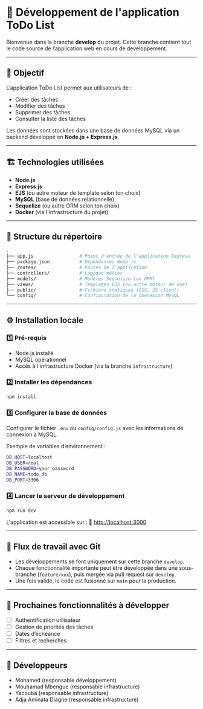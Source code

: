 

# 🚧 Développement de l'application ToDo List

Bienvenue dans la branche **develop** du projet.
Cette branche contient tout le code source de l’application web en cours de développement.

---

## 🎯 Objectif

L’application ToDo List permet aux utilisateurs de :

* Créer des tâches
* Modifier des tâches
* Supprimer des tâches
* Consulter la liste des tâches

Les données sont stockées dans une base de données MySQL via un backend développé en **Node.js + Express.js**.

---

## 🏗️ Technologies utilisées

* **Node.js**
* **Express.js**
* **EJS** (ou autre moteur de template selon ton choix)
* **MySQL** (base de données relationnelle)
* **Sequelize** (ou autre ORM selon ton choix)
* **Docker** (via l'infrastructure du projet)

---

## 📂 Structure du répertoire

```bash
.
├── app.js                 # Point d'entrée de l'application Express
├── package.json           # Dépendances Node.js
├── routes/                # Routes de l'application
├── controllers/           # Logique métier
├── models/                # Modèles Sequelize (ou ORM)
├── views/                 # Templates EJS (ou autre moteur de vue)
├── public/                # Fichiers statiques (CSS, JS client)
└── config/                # Configuration de la connexion MySQL
```

---

## ⚙️ Installation locale

### 1️⃣ Pré-requis

* Node.js installé
* MySQL opérationnel
* Accès à l'infrastructure Docker (via la branche `infrastructure`)

### 2️⃣ Installer les dépendances

```bash
npm install
```

### 3️⃣ Configurer la base de données

Configurer le fichier `.env` ou `config/config.js` avec les informations de connexion à MySQL.

Exemple de variables d’environnement :

```bash
DB_HOST=localhost
DB_USER=root
DB_PASSWORD=your_password
DB_NAME=todo_db
DB_PORT=3306
```

### 4️⃣ Lancer le serveur de développement

```bash
npm run dev
```

L'application est accessible sur :
📍 [http://localhost:3000](http://localhost:3000)

---

## 🔀 Flux de travail avec Git

* Les développements se font uniquement sur cette branche `develop`.
* Chaque fonctionnalité importante peut être développée dans une sous-branche (`feature/xxx`), puis mergée via pull request sur `develop`.
* Une fois validé, le code est fusionné sur `main` pour la production.

---

## 🚩 Prochaines fonctionnalités à développer

* [ ] Authentification utilisateur
* [ ] Gestion de priorités des tâches
* [ ] Dates d’échéance
* [ ] Filtres et recherches

---

## 👥 Développeurs

* Mohamed (responsable développement)
* Mouhamad Mbengue (responsable infrastructure)
* Yacouba (responsable infrastructure)
* Adja Aminata Diagne (responsable infrastructure)


